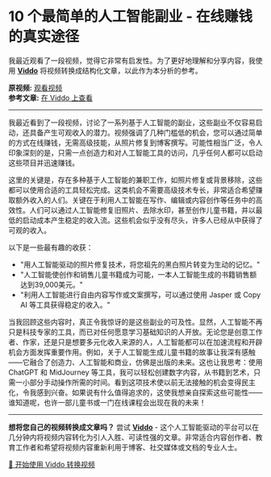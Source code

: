 # 10 个最简单的人工智能副业 - 在线赚钱的真实途径

我最近观看了一段视频，觉得它非常有启发性。为了更好地理解和分享内容，我使用 **[Viddo](https://viddo.pro/)** 将视频转换成结构化文章，以此作为本分析的参考。

**原视频:** [观看视频](https://www.youtube.com/watch?v=LtXsj8xiWV0)  
**参考文章:** [在 Viddo 上查看](https://viddo.pro/zh/video-result/11cc1b9a-2da5-42cb-85aa-8c11a6eec12a)

---

我最近看到了一段视频，讨论了一系列基于人工智能的副业，这些副业不仅容易启动，还具备产生可观收入的潜力。视频强调了几种门槛低的机会，您可以通过简单的方式在线赚钱，无需高级技能，从照片修复到博客撰写。可能性相当广泛，令人印象深刻的是，只需一点创造力和对人工智能工具的访问，几乎任何人都可以启动这些项目并迅速赚钱。

这里的关键是，存在多种基于人工智能的兼职工作，如照片修复或背景移除，这些都可以使用合适的工具轻松完成。这类机会不需要高级技术专长，非常适合希望赚取额外收入的人们。关键在于利用人工智能在写作、编辑或内容创作等任务中的高效性。人们可以通过人工智能修复旧照片、去除水印，甚至创作儿童书籍，并以最低的启动成本产生稳定的收入流。这些机会似乎没有尽头，许多人已经从中获得了可观的收入。

以下是一些最有趣的收获：

- "用人工智能驱动的照片修复技术，将您祖先的黑白照片转变为生动的记忆。"
- "人工智能使创作和销售儿童书籍成为可能，一本人工智能生成的书籍销售额达到39,000美元。"
- "利用人工智能进行自由内容写作或文案撰写，可以通过使用 Jasper 或 Copy AI 等工具获得稳定的收入。"

当我回顾这些内容时，真正令我惊讶的是这些副业的可及性。显然，人工智能不再只是科技专家的工具，而已对任何愿意学习基础知识的人开放。无论您是创意工作者、作家，还是只是想要多元化收入来源的人，人工智能都可以在加速流程和开辟机会方面发挥重要作用。例如，关于人工智能生成儿童书籍的故事让我深有感触——它融合了创造力、人工智能和商业，仿佛是出版的未来。这也让我思考：使用 ChatGPT 和 MidJourney 等工具，我可以轻松创建数字内容，从书籍到艺术，只需一小部分手动操作所需的时间。看到这项技术使以前无法接触的机会变得民主化，令我感到兴奋。如果说有什么值得追求的，这使我想亲自探索这些可能性——谁知道呢，也许一部儿童书或一门在线课程会出现在我的未来！

---

**想将您自己的视频转换成文章吗？** 尝试 **[Viddo](https://viddo.pro/)** - 这个人工智能驱动的平台可以在几分钟内将视频内容转化为引人入胜、可读性强的文章。非常适合内容创作者、教育工作者和希望将视频内容重新利用于博客、社交媒体或文档的专业人士。

[🚀 开始使用 Viddo 转换视频](https://viddo.pro/)